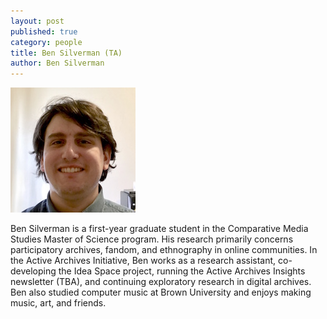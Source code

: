 ```yaml
---
layout: post
published: true
category: people
title: Ben Silverman (TA)
author: Ben Silverman
---
```


![Ben_Silverman.jpg](/assets/Ben_Silverman.jpg) 

Ben Silverman is a first-year graduate student in the Comparative Media Studies Master of Science program. His research primarily concerns participatory archives, fandom, and ethnography in online communities. In the Active Archives Initiative, Ben works as a research assistant, co-developing the Idea Space project, running the Active Archives Insights newsletter (TBA), and continuing exploratory research in digital archives. Ben also studied computer music at Brown University and enjoys making music, art, and friends.
